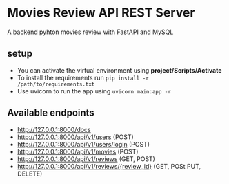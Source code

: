 # Movies Review API REST Server
A backend pyhton movies review with FastAPI and MySQL

## setup
- You can activate the virtual environment using **project/Scripts/Activate**
- To install the requirements run `pip install -r /path/to/requirements.txt`
- Use uvicorn to run the app using `uvicorn main:app -r` 

## Available endpoints
- http://127.0.0.1:8000/docs
- http://127.0.0.1:8000/api/v1/users        (POST)
- http://127.0.0.1:8000/api/v1/users/login  (POST)
- http://127.0.0.1:8000/api/v1/movies       (POST)
- http://127.0.0.1:8000/api/v1/reviews      (GET, POST)
- http://127.0.0.1:8000/api/v1/reviews/{review_id}      (GET, POSt PUT, DELETE)
